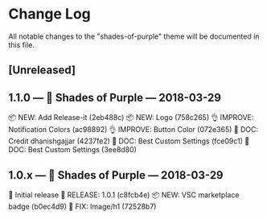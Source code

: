 # Change Log
All notable changes to the "shades-of-purple" theme will be documented in this file.

## [Unreleased]

## 1.1.0 — 💜 Shades of Purple — 2018-03-29

📦 NEW: Add Release-it (2eb488c)
📦 NEW: Logo (758c265)
👌 IMPROVE: Notification Colors (ac98892)
👌 IMPROVE: Button Color (072e365)
📖 DOC: Credit dhanishgajjar (4237fe2)
📖 DOC: Best Custom Settings (fce09c1)
📖 DOC: Best Custom Settings (3ee8d80)


## 1.0.x — 💜 Shades of Purple — 2018-03-29
🦄 Initial release
🚀 RELEASE: 1.0.1 (c8fcb4e)
 📦 NEW: VSC marketplace badge (b0ec4d9)
🐛 FIX: Image/h1 (72528b7)
